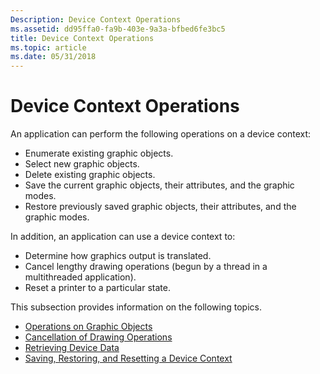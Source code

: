 ```yaml
---
Description: Device Context Operations
ms.assetid: dd95ffa0-fa9b-403e-9a3a-bfbed6fe3bc5
title: Device Context Operations
ms.topic: article
ms.date: 05/31/2018
---
```


# Device Context Operations

An application can perform the following operations on a device context:

-   Enumerate existing graphic objects.
-   Select new graphic objects.
-   Delete existing graphic objects.
-   Save the current graphic objects, their attributes, and the graphic modes.
-   Restore previously saved graphic objects, their attributes, and the graphic modes.

In addition, an application can use a device context to:

-   Determine how graphics output is translated.
-   Cancel lengthy drawing operations (begun by a thread in a multithreaded application).
-   Reset a printer to a particular state.

This subsection provides information on the following topics.

-   [Operations on Graphic Objects](operations-on-graphic-objects.md)
-   [Cancellation of Drawing Operations](cancellation-of-drawing-operations.md)
-   [Retrieving Device Data](retrieving-device-data.md)
-   [Saving, Restoring, and Resetting a Device Context](saving--restoring--and-resetting-a-device-context.md)

 

 




